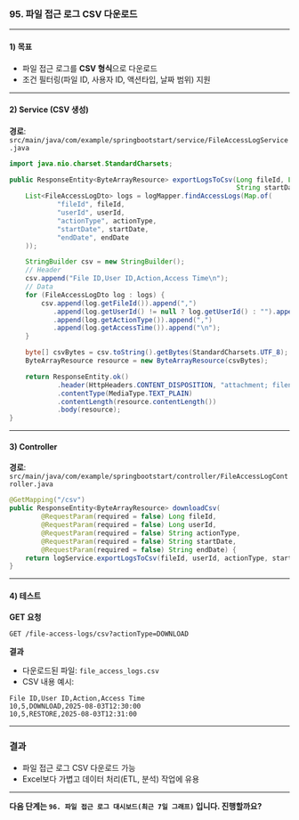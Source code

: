 ### 95. 파일 접근 로그 CSV 다운로드

---

#### 1) **목표**

* 파일 접근 로그를 **CSV 형식**으로 다운로드
* 조건 필터링(파일 ID, 사용자 ID, 액션타입, 날짜 범위) 지원

---

#### 2) **Service (CSV 생성)**

**경로**: `src/main/java/com/example/springbootstart/service/FileAccessLogService.java`

```java
import java.nio.charset.StandardCharsets;

public ResponseEntity<ByteArrayResource> exportLogsToCsv(Long fileId, Long userId, String actionType,
                                                         String startDate, String endDate) {
    List<FileAccessLogDto> logs = logMapper.findAccessLogs(Map.of(
            "fileId", fileId,
            "userId", userId,
            "actionType", actionType,
            "startDate", startDate,
            "endDate", endDate
    ));

    StringBuilder csv = new StringBuilder();
    // Header
    csv.append("File ID,User ID,Action,Access Time\n");
    // Data
    for (FileAccessLogDto log : logs) {
        csv.append(log.getFileId()).append(",")
           .append(log.getUserId() != null ? log.getUserId() : "").append(",")
           .append(log.getActionType()).append(",")
           .append(log.getAccessTime()).append("\n");
    }

    byte[] csvBytes = csv.toString().getBytes(StandardCharsets.UTF_8);
    ByteArrayResource resource = new ByteArrayResource(csvBytes);

    return ResponseEntity.ok()
            .header(HttpHeaders.CONTENT_DISPOSITION, "attachment; filename=\"file_access_logs.csv\"")
            .contentType(MediaType.TEXT_PLAIN)
            .contentLength(resource.contentLength())
            .body(resource);
}
```

---

#### 3) **Controller**

**경로**: `src/main/java/com/example/springbootstart/controller/FileAccessLogController.java`

```java
@GetMapping("/csv")
public ResponseEntity<ByteArrayResource> downloadCsv(
        @RequestParam(required = false) Long fileId,
        @RequestParam(required = false) Long userId,
        @RequestParam(required = false) String actionType,
        @RequestParam(required = false) String startDate,
        @RequestParam(required = false) String endDate) {
    return logService.exportLogsToCsv(fileId, userId, actionType, startDate, endDate);
}
```

---

#### 4) **테스트**

**GET 요청**

```
GET /file-access-logs/csv?actionType=DOWNLOAD
```

**결과**

* 다운로드된 파일: `file_access_logs.csv`
* CSV 내용 예시:

```
File ID,User ID,Action,Access Time
10,5,DOWNLOAD,2025-08-03T12:30:00
10,5,RESTORE,2025-08-03T12:31:00
```

---

### 결과

* 파일 접근 로그 CSV 다운로드 가능
* Excel보다 가볍고 데이터 처리(ETL, 분석) 작업에 유용

---

**다음 단계는 `96. 파일 접근 로그 대시보드(최근 7일 그래프)` 입니다. 진행할까요?**
